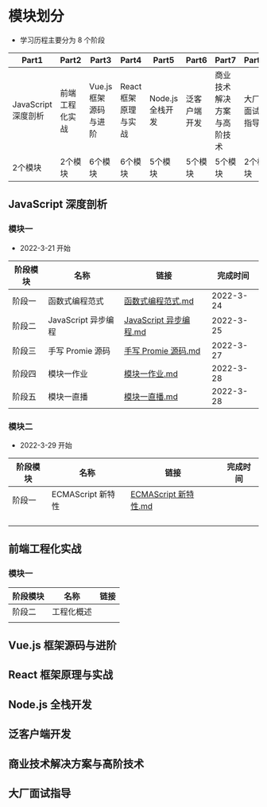 # 模块划分

- 学习历程主要分为 8 个阶段

| Part1               | Part2          | Part3                 | Part4                | Part5            | Part6        | Part7                      | Part8        |
| ------------------- | -------------- | --------------------- | -------------------- | ---------------- | ------------ | -------------------------- | ------------ |
| JavaScript 深度剖析 | 前端工程化实战 | Vue.js 框架源码与进阶 | React 框架原理与实战 | Node.js 全栈开发 | 泛客户端开发 | 商业技术解决方案与高阶技术 | 大厂面试指导 |
| 2个模块             | 2个模块        | 6个模块               | 6个模块              | 5个模块          | 5个模块      | 5个模块                    | 2个模块      |

## JavaScript 深度剖析

### 模块一

- 2022-3-21 开始

| 阶段模块 | 名称                | 链接                                                         | 完成时间  |
| -------- | ------------------- | ------------------------------------------------------------ | --------- |
| 阶段一   | 函数式编程范式      | [函数式编程范式.md](JavaScript深度剖析/1.1函数式编程范式.md) | 2022-3-24 |
| 阶段二   | JavaScript 异步编程 | [JavaScript 异步编程.md](JavaScript深度剖析/1.2JavaScript异步编程.md) | 2022-3-25 |
| 阶段三   | 手写 Promie 源码    | [手写 Promie 源码.md](JavaScript深度剖析/1.3手写Promie源码.md) | 2022-3-27 |
| 阶段四   | 模块一作业          | [模块一作业.md](JavaScript深度剖析/1.4模块一作业.md)         | 2022-3-28 |
| 阶段五   | 模块一直播          | [模块一直播.md](JavaScript深度剖析/1.5模块一直播.md)         | 2022-3-28 |

### 模块二

- 2022-3-29 开始

| 阶段模块 | 名称              | 链接                                                         | 完成时间 |
| -------- | ----------------- | ------------------------------------------------------------ | -------- |
| 阶段一   | ECMAScript 新特性 | [ECMAScript 新特性.md](JavaScript深度剖析/2.1ECMAScript新特性.md) |          |
|          |                   |                                                              |          |
|          |                   |                                                              |          |
|          |                   |                                                              |          |
|          |                   |                                                              |          |

## 前端工程化实战

### 模块一

| 阶段模块 | 名称       | 链接 |
| -------- | ---------- | ---- |
| 阶段二   | 工程化概述 |      |
|          |            |      |

## Vue.js 框架源码与进阶

## React 框架原理与实战

## Node.js 全栈开发

## 泛客户端开发

## 商业技术解决方案与高阶技术

## 大厂面试指导
